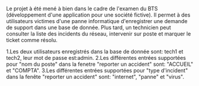 Le projet à été mené à bien dans le cadre de l'examen du BTS (développement d'une application pour une société fictive). Il permet à des utilisateurs victimes d'une panne informatique d'enregistrer une demande de support dans une base de donnée. Plus tard, un technicien peut consulter la liste des incidents du réseau, intervenir sur poste et marquer le ticket comme résolu.


1.Les deux utilisateurs enregistrés dans la base de donnée sont: tech1 et tech2, leur mot de passe est:admin. 2.Les différentes entrées supportées pour "nom du poste" dans la fenetre "reporter un accident" sont: "ACCUEIL" et "COMPTA". 3.Les différentes entrées supportées pour "type d'incident" dans la fenête "reporter un accident" sont: "internet", "panne" et "virus".
